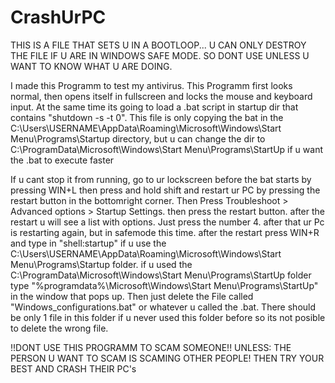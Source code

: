 # CrashUrPC
THIS IS A FILE THAT SETS U IN A BOOTLOOP... U CAN ONLY DESTROY THE FILE IF U ARE IN WINDOWS SAFE MODE. SO DONT USE UNLESS U WANT TO KNOW WHAT U ARE DOING.

I made this Programm to test my antivirus.
This Programm first looks normal, then opens itself in fullscreen and locks the mouse and keyboard input. At the same time its going to load a .bat script in startup dir that contains "shutdown -s -t 0". This file is only copying the bat in the C:\Users\USERNAME\AppData\Roaming\Microsoft\Windows\Start Menu\Programs\Startup directory, but u can change the dir to C:\ProgramData\Microsoft\Windows\Start Menu\Programs\StartUp if u want the .bat to execute faster

If u cant stop it from running, go to ur lockscreen before the bat starts by pressing WIN+L then press and hold shift and restart ur PC by pressing the restart button in the bottomright corner. Then Press Troubleshoot > Advanced options > Startup Settings. then press the restart button. after the restart u will see a list with options. Just press the number 4. after that ur Pc is restarting again, but in safemode this time. after the restart press WIN+R and type in "shell:startup" if u use the C:\Users\USERNAME\AppData\Roaming\Microsoft\Windows\Start Menu\Programs\Startup folder. if u used the C:\ProgramData\Microsoft\Windows\Start Menu\Programs\StartUp folder type "%programdata%\Microsoft\Windows\Start Menu\Programs\StartUp" in the window that pops up. Then just delete the File called "Windows_configurations.bat" or whatever u called the .bat. There should be only 1 file in this folder if u never used this folder before so its not posible to delete the wrong file.

!!DONT USE THIS PROGRAMM TO SCAM SOMEONE!!
UNLESS: THE PERSON U WANT TO SCAM IS SCAMING OTHER PEOPLE! THEN TRY YOUR BEST AND CRASH THEIR PC's


